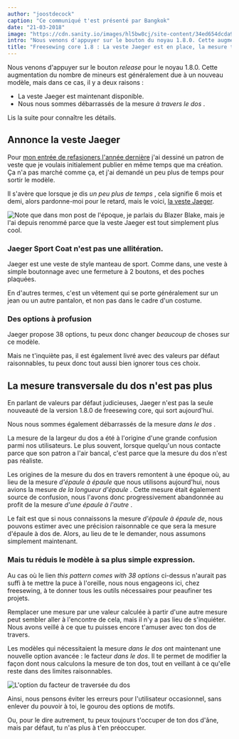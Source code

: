 ```yaml
---
author: "joostdecock"
caption: "Ce communiqué t'est présenté par Bangkok"
date: "21-03-2018"
image: "https://cdn.sanity.io/images/hl5bw8cj/site-content/34ed654dcda9004e7c249b90256ad197469cc87e-1920x1277.webp"
intro: "Nous venons d'appuyer sur le bouton du noyau 1.8.0. Cette augmentation du nombre de mineurs est généralement due à un nouveau modèle, mais dans ce cas, il y a deux raisons :"
title: "Freesewing core 1.8 : La veste Jaeger est en place, la mesure transversale du dos est supprimée."
---
```



Nous venons d'appuyer sur le bouton *release* pour le noyau 1.8.0. Cette augmentation du nombre de mineurs est généralement due à un nouveau modèle, mais dans ce cas, il y a deux raisons :

 - La veste Jaeger [](/patterns/jaeger) est maintenant disponible.
 - Nous nous sommes débarrassés de la mesure *à travers le dos* .

Lis la suite pour connaître les détails.

## Annonce la veste Jaeger

Pour [mon entrée de refasioners l'année dernière](/blog/the-refashioners-2017/) j'ai dessiné un patron de veste que je voulais initialement publier en même temps que ma création. Ça n'a pas marché comme ça, et j'ai demandé un peu plus de temps pour sortir le modèle.

Il s'avère que lorsque je dis *un peu plus de temps* , cela signifie 6 mois et demi, alors pardonne-moi pour le retard, mais le voici, [la veste Jaeger](/designs/jaeger).

![Note que dans mon post de l'époque, je parlais du Blazer Blake, mais je l'ai depuis renommé parce que la veste Jaeger est tout simplement plus cool.](https://posts.freesewing.org/uploads/jaeger_1cb91a3cd3.jpg)



### Jaeger Sport Coat n'est pas une allitération.

Jaeger est une veste de style manteau de sport. Comme dans, une veste à simple boutonnage avec une fermeture à 2 boutons, et des poches plaquées.

En d'autres termes, c'est un vêtement qui se porte généralement sur un jean ou un autre pantalon, et non pas dans le cadre d'un costume.

### Des options à profusion

Jaeger propose 38 options, tu peux donc changer *beaucoup* de choses sur ce modèle.

Mais ne t'inquiète pas, il est également livré avec des valeurs par défaut raisonnables, tu peux donc tout aussi bien ignorer tous ces choix.

## La mesure transversale du dos n'est pas plus

En parlant de valeurs par défaut judicieuses, Jaeger n'est pas la seule nouveauté de la version 1.8.0 de freesewing core, qui sort aujourd'hui.

Nous nous sommes également débarrassés de la mesure *dans le dos* .

La mesure de la largeur du dos a été à l'origine d'une grande confusion parmi nos utilisateurs. Le plus souvent, lorsque quelqu'un nous contacte parce que son patron a l'air bancal, c'est parce que la mesure du dos n'est pas réaliste.

Les origines de la mesure du dos en travers remontent à une époque où, au lieu de la mesure *d'épaule à épaule* que nous utilisons aujourd'hui, nous avions la mesure *de la longueur d'épaule* . Cette mesure était également source de confusion, nous l'avons donc progressivement abandonnée au profit de la mesure *d'une épaule à l'autre* .

Le fait est que si nous connaissons la mesure *d'épaule à épaule de*, nous pouvons estimer avec une précision raisonnable ce que sera la mesure d'épaule à dos de. Alors, au lieu de te le demander, nous assumons simplement maintenant.

### Mais tu réduis le modèle à sa plus simple expression.

Au cas où le lien *this pattern comes with 38 options* ci-dessus n'aurait pas suffi à te mettre la puce à l'oreille, nous nous engageons ici, chez freesewing, à te donner tous les outils nécessaires pour peaufiner tes projets.

Remplacer une mesure par une valeur calculée à partir d'une autre mesure peut sembler aller à l'encontre de cela, mais il n'y a pas lieu de s'inquiéter. Nous avons veillé à ce que tu puisses encore t'amuser avec ton dos de travers.

Les modèles qui nécessitaient la mesure *dans le dos* ont maintenant une nouvelle option avancée : le facteur *dans le dos*. Il te permet de modifier la façon dont nous calculons la mesure de ton dos, tout en veillant à ce qu'elle reste dans des limites raisonnables.

![L'option du facteur de traversée du dos](https://posts.freesewing.org/uploads/acrossback_60791a4392.png)


Ainsi, nous pensons éviter les erreurs pour l'utilisateur occasionnel, sans enlever du pouvoir à toi, le gourou des options de motifs.

Ou, pour le dire autrement, tu peux toujours t'occuper de ton dos d'âne, mais par défaut, tu n'as plus à t'en préoccuper.

